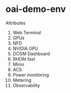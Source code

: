 # oai-demo-env

Attributes
1. Web Terminal
1. GPUs
1. NFD
1. NVIDIA GPU
1. DCGM Dashboard
1. RHOAI fast
1. Minio
1. ACS
1. Power monitoring
1. Metering
1. Observability


